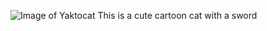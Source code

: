 ![Image of Yaktocat](https://octodex.github.com/images/yaktocat.png) 
This is a cute cartoon cat with a sword
